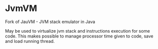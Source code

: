 JvmVM
=====

Fork of JauVM - JVM stack emulator in Java

May be used to virtualize jvm stack and instructions execution for some code.
This makes possible to manage processor time given to code, save and load running thread.
